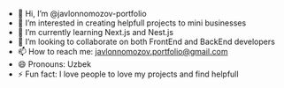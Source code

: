- 👋 Hi, I’m @javlonnomozov-portfolio
- 👀 I’m interested in creating helpfull projects to mini businesses
- 🌱 I’m currently learning Next.js and Nest.js
- 💞️ I’m looking to collaborate on both FrontEnd and BackEnd developers
- 📫 How to reach me: <a href="mailto:javlonnomozov.portfolio@gmail.com">javlonnomozov.portfolio@gmail.com<a/>
- 😄 Pronouns: Uzbek
- ⚡ Fun fact: I love people to love my projects and find helpfull 

<!---
javlonnomozov-portfolio/javlonnomozov-portfolio is a ✨ special ✨ repository because its `README.md` (this file) appears on your GitHub profile.
You can click the Preview link to take a look at your changes.
--->
